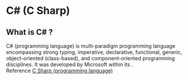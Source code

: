 C# (C Sharp)
=====================================

What is C# ?
-------------------------------------

C# (programming language) is multi-paradigm programming language encompassing strong typing, imperative, declarative, functional, generic, object-oriented (class-based), and component-oriented programming disciplines. It was developed by Microsoft within its .  
Reference [C Sharp (programming language)](https://en.wikipedia.org/wiki/C_Sharp_(programming_language))

## 
